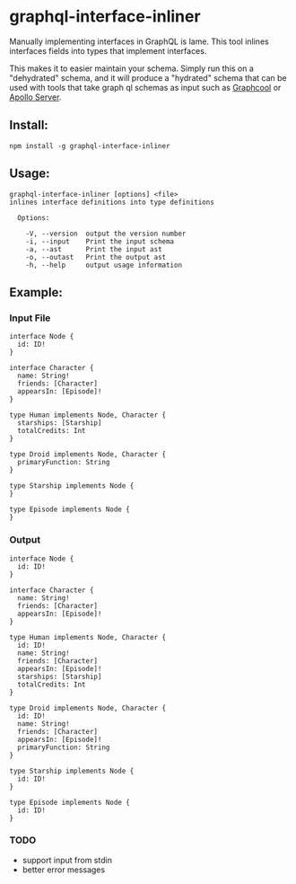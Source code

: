 # graphql-interface-inliner
Manually implementing interfaces in GraphQL is lame.  This tool inlines interfaces fields into types that implement interfaces.

This makes it to easier maintain your schema.  Simply run this on a "dehydrated" schema, and it will produce a "hydrated" schema that can be used with tools that take graph ql schemas as input such as [Graphcool](https://www.graph.cool/) or [Apollo Server](http://dev.apollodata.com/tools).

## Install:
```npm install -g graphql-interface-inliner```

## Usage:
```
graphql-interface-inliner [options] <file>
inlines interface definitions into type definitions

  Options:

    -V, --version  output the version number
    -i, --input    Print the input schema
    -a, --ast      Print the input ast
    -o, --outast   Print the output ast
    -h, --help     output usage information
```


## Example:
### Input File
```
interface Node {
  id: ID!
}

interface Character {
  name: String!
  friends: [Character]
  appearsIn: [Episode]!
}

type Human implements Node, Character {
  starships: [Starship]
  totalCredits: Int
}

type Droid implements Node, Character {
  primaryFunction: String
}

type Starship implements Node {
}

type Episode implements Node {
}
```

### Output
```
interface Node {
  id: ID!
}

interface Character {
  name: String!
  friends: [Character]
  appearsIn: [Episode]!
}

type Human implements Node, Character {
  id: ID!
  name: String!
  friends: [Character]
  appearsIn: [Episode]!
  starships: [Starship]
  totalCredits: Int
}

type Droid implements Node, Character {
  id: ID!
  name: String!
  friends: [Character]
  appearsIn: [Episode]!
  primaryFunction: String
}

type Starship implements Node {
  id: ID!
}

type Episode implements Node {
  id: ID!
}
```

### TODO
* support input from stdin
* better error messages